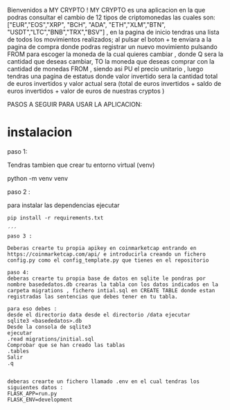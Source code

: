 
Bienvenidos a MY CRYPTO !
MY CRYPTO  es una aplicacion en la que podras consultar el cambio de 12 tipos de criptomonedas las cuales son: ["EUR","EOS","XRP", "BCH", "ADA", "ETH","XLM","BTN", "USDT","LTC","BNB","TRX","BSV"] , en la pagina de inicio tendras una lista de todos los movimientos realizados;  al pulsar el boton + te enviara a la pagina de compra donde podras registrar un nuevo movimiento  pulsando FROM para escoger la moneda de la cual quieres cambiar , donde Q sera la cantidad que deseas cambiar, TO la moneda que deseas comprar con la cantidad de monedas FROM , siendo asi PU el precio unitario , luego tendras una pagina de estatus donde valor invertido sera la cantidad total de euros invertidos y valor actual sera (total de euros invertidos + saldo de euros invertidos + valor de euros de nuestras cryptos )



PASOS A SEGUIR PARA USAR LA APLICACION:

# instalacion

paso 1:

Tendras tambien que crear tu entorno virtual (venv)

python -m venv venv

paso 2 : 

para instalar las dependencias ejecutar
```
pip install -r requirements.txt

´´´
paso 3 :

Deberas crearte tu propia apikey en coinmarketcap entrando en https://coinmarketcap.com/api/ e introducirla creando un fichero config.py como el config_template.py que tienes en el repositorio

paso 4: 
deberas crearte tu propia base de datos en sqlite le pondras por nombre basededatos.db crearas la tabla con los datos indicados en la carpeta migrations , fichero intial.sql en CREATE TABLE donde estan registradas las sentencias que debes tener en tu tabla. 

para eso debes :
desde el directorio data desde el directorio /data ejecutar
sqlite3 <basededatos>.db
Desde la consola de sqlite3 
ejecutar
.read migrations/initial.sql
Comprobar que se han creado las tablas
.tables
Salir
.q


deberas crearte un fichero llamado .env en el cual tendras los siguientes datos :
FLASK_APP=run.py
FLASK_ENV=development
